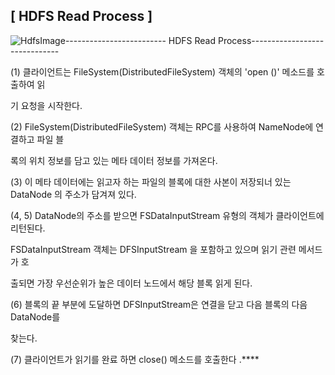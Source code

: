 ## **[ HDFS Read Process ]**



![HdfsImage](C:\Users\student\Desktop\HDFS_read_write_이미지들\HdfsImage.jpg)------------------------- HDFS Read Process------------------------------

(1) 클라이언트는 FileSystem(DistributedFileSystem) 객체의 'open ()' 메소드를 호출하여 읽

기 요청을 시작한다. 

 

(2) FileSystem(DistributedFileSystem) 객체는 RPC를 사용하여 NameNode에 연결하고 파일 블

록의 위치 정보를 담고 있는 메타 데이터 정보를 가져온다. 

 

(3) 이 메타 데이터에는 읽고자 하는 파일의 블록에 대한 사본이 저장되너 있는 DataNode 의 주소가 담겨져 있다.

 

(4, 5) DataNode의 주소를 받으면 FSDataInputStream 유형의 객체가 클라이언트에 리턴된다.

FSDataInputStream 객체는 DFSInputStream 을 포함하고 있으며 읽기 관련 메서드가 호

출되면 가장 우선순위가 높은 데이터 노드에서 해당 블록 읽게 된다.

 

(6) 블록의 끝 부분에 도달하면 DFSInputStream은 연결을 닫고 다음 블록의 다음 DataNode를 

찾는다.

 

(7) 클라이언트가 읽기를 완료 하면 close() 메소드를 호출한다 .****